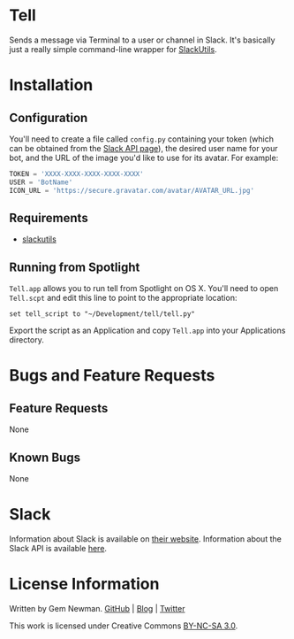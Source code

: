 Tell
====

Sends a message via Terminal to a user or channel in Slack. It's basically just a really simple command-line wrapper for [SlackUtils](https://github.com/spurll/slackutils/).

Installation
============

Configuration
-------------

You'll need to create a file called `config.py` containing your token (which can be obtained from the [Slack API page](http://api.slack.com)), the desired user name for your bot, and the URL of the image you'd like to use for its avatar. For example:

```python
TOKEN = 'XXXX-XXXX-XXXX-XXXX-XXXX'
USER = 'BotName'
ICON_URL = 'https://secure.gravatar.com/avatar/AVATAR_URL.jpg'
```

Requirements
------------

* [slackutils](https://github.com/spurll/slackutils/)

Running from Spotlight
----------------------

`Tell.app` allows you to run tell from Spotlight on OS X. You'll need to open `Tell.scpt` and edit this line to point to the appropriate location:

```applescript
set tell_script to "~/Development/tell/tell.py"
```

Export the script as an Application and copy `Tell.app` into your Applications directory.

Bugs and Feature Requests
=========================

Feature Requests
----------------

None

Known Bugs
----------

None

Slack
=====

Information about Slack is available on [their website](http://www.slack.com). Information about the Slack API is available [here](http://api.slack.com).

License Information
===================

Written by Gem Newman. [GitHub](https://github.com/spurll/) | [Blog](http://www.startleddisbelief.com) | [Twitter](https://twitter.com/spurll)

This work is licensed under Creative Commons [BY-NC-SA 3.0](https://creativecommons.org/licenses/by-nc-sa/3.0/).

